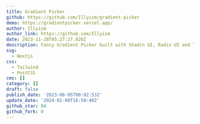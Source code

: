 ```yaml
---
title: Gradient Picker
github: https://github.com/Illyism/gradient-picker
demo: https://gradientpicker.vercel.app/
author: Illyism
author_link: https://github.com/Illyism
date: 2023-11-28T05:27:27.026Z
description: Fancy Gradient Picker built with Shadcn UI, Radix UI and Tailwind CSS.
ssg:
  - Nextjs
css:
  - Tailwind
  - PostCSS
cms: []
category: []
draft: false
publish_date: '2023-08-05T00:02:53Z'
update_date: '2024-02-08T16:50:48Z'
github_star: 84
github_fork: 0
---
```

